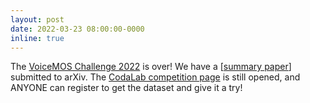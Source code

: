 ```yaml
---
layout: post
date: 2022-03-23 08:00:00-0000
inline: true
---
```


The [VoiceMOS Challenge 2022](https://voicemos-challenge-2022.github.io/) is over! We have a [[summary paper](https://arxiv.org/abs/2203.11389)] submitted to arXiv. The [CodaLab competition page]((https://codalab.lisn.upsaclay.fr/competitions/695)) is still opened, and ANYONE can register to get the dataset and give it a try!